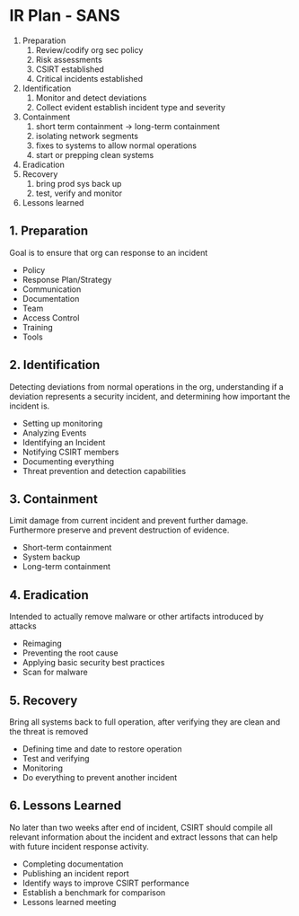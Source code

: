 # IR Plan - SANS
1. Preparation
	1. Review/codify org sec policy
	2. Risk assessments
	3. CSIRT established
	4. Critical incidents established
2. Identification
	1. Monitor and detect deviations
	2. Collect evident establish incident type and severity
3. Containment
	1. short term containment -> long-term containment
	2. isolating network segments
	3. fixes to systems to allow normal operations
	4. start or prepping clean systems
4. Eradication
5. Recovery
	1. bring prod sys back up
	2. test, verify and monitor
6. Lessons learned


## 1. Preparation
Goal is to ensure that org can response to an incident

- Policy
- Response Plan/Strategy
- Communication
- Documentation
- Team
- Access Control
- Training
- Tools


## 2. Identification
Detecting deviations from normal operations in the org, understanding if a deviation represents a security incident, and determining how important the incident is. 

- Setting up monitoring
- Analyzing Events
- Identifying an Incident
- Notifying CSIRT members
- Documenting everything
- Threat prevention and detection capabilities

## 3. Containment
Limit damage from current incident and prevent further damage. Furthermore preserve and prevent destruction of evidence.

- Short-term containment
- System backup
- Long-term containment


## 4. Eradication
Intended to actually remove malware or other artifacts introduced by attacks

- Reimaging
- Preventing the root cause
- Applying basic security best practices
- Scan for malware

## 5. Recovery
Bring all systems back to full operation, after verifying they are clean and the threat is removed

- Defining time and date to restore operation
- Test and verifying 
- Monitoring
- Do everything to prevent another incident

## 6. Lessons Learned
No later than two weeks after end of incident, CSIRT should compile all relevant information about the incident and extract lessons that can help with future incident response activity. 

- Completing documentation
- Publishing an incident report
- Identify ways to improve CSIRT performance
- Establish a benchmark for comparison
- Lessons learned meeting


